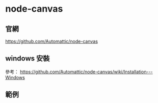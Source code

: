 # node-canvas

## 官網

https://github.com/Automattic/node-canvas

## windows 安裝

參考： https://github.com/Automattic/node-canvas/wiki/Installation---Windows

## 範例


